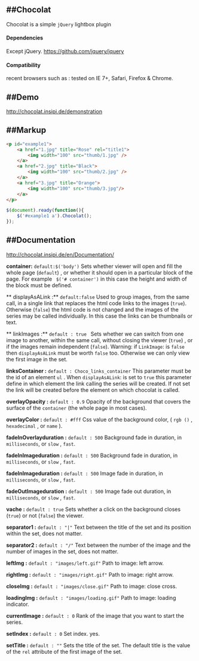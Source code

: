 ﻿##Chocolat
-----------
Chocolat is a simple `jQuery` lightbox plugin

#### Dependencies

Except jQuery. https://github.com/jquery/jquery

#### Compatibility
recent browsers such as :
tested on IE 7+, Safari, Firefox & Chrome.

##Demo
-----------
http://chocolat.insipi.de/demonstration

##Markup
-----------
```html
<p id="example1">
	<a href="1.jpg" title="Rose" rel="title1">
		<img width="100" src="thumb/1.jpg" />
	</a>
	<a href="2.jpg" title="Black">
		<img width="100" src="thumb/2.jpg" />
	</a>
	<a href="3.jpg" title="Orange">
		<img width="100" src="thumb/3.jpg"/>
	</a>
</p>
```

```js
$(document).ready(function(){
	$('#example1 a').Chocolat();
});
```

##Documentation
-----------
http://chocolat.insipi.de/en/Documentation/

**container:** `default:$('body')`
Sets whether viewer will open and fill the whole page (`default`)  , or whether it should open in a particular block of the page. For example ` $('# container')`  in this case the height and width of the block must be defined.

** displayAsALink :** `default:false`
Used to group images, from the same call, in a single link that replaces the html code links to the images (`true`). Otherwise (`false`) the html code is not changed and the images of the series may be called individually. In this case the links can be thumbnails or text.

** linkImages :**   `default : true `
Sets whether we can switch from one image to another, within the same call, without closing the viewer (`true`) , or if the images remain independent (`false`).
Warning: if `LinkImage`: is `false` then `displayAsALink` must be worth `false` too. Otherwise we can only view the first image in the set.

**linksContainer :**  `default : Choco_links_container`
This parameter must be the id of an element `ul` . When `displayAsALink`: is set to `true` this parameter define in which element the link calling the series will be created. If not set the link will be created before the element on which chocolat is called.

**overlayOpacity :**  `default : 0.9`
 Opacity of the background that covers the surface of the `container` (the whole page in most cases).

**overlayColor :**  `default : #fff`
Css value of the background color, ( `rgb ()` , `hexadecimal` , or `name` ).

**fadeInOverlayduration :**  `default : 500`
Background fade in duration, in `milliseconds`, or `slow` , `fast`.
 
**fadeInImageduration :**  `default : 500`
Background fade in duration, in `milliseconds`, or `slow` , `fast`.

**fadeInImageduration :**  `default : 500`
Image fade in duration, in `milliseconds`, or `slow` , `fast`.

**fadeOutImageduration :**  `default : 500`
Image fade out duration, in `milliseconds`, or `slow` , `fast`.

**vache :**  `default : true`
Sets whether a click on the background closes (`true`) or not (`false`) the viewer.

**separator1 :**  `default : "|"`
Text between the title of the set and its position within the set, does not matter.

**separator2 :**  `default : "/"`
Text between the number of the image and the number of images in the set, does not matter. 

**leftImg  :**  `default : "images/left.gif"`
 Path to image: left arrow. 

**rightImg  :**  `default : "images/right.gif"`
 Path to image: right arrow. 

**closeImg  :**  `default : "images/close.gif"`
 Path to image: close cross. 

**loadingImg  :**  `default : "images/loading.gif"`
 Path to image: loading indicator. 

**currentImage  :**  `default : 0`
Rank of the image that you want to start the series.
 
**setIndex  :**  `default : 0`
Set index. yes.
 
**setTitle  :**  `default : ""`
 Sets the title of the set. The default title is the value of the `rel` attribute of the first image of the set. 


 
 
 